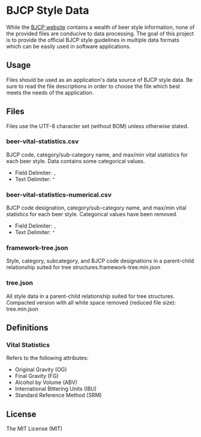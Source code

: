 ﻿BJCP Style Data
===============
While the [BJCP website](http://www.bjcp.org/stylecenter.php) contains a wealth
of beer style information, none of the provided files are conducive to
data processing. The goal of this project is to provide the official BJCP style
guidelines in multiple data formats which can be easily used in software
applications.

Usage
-----
Files should be used as an application's data source of BJCP style data. Be
sure to read the file descriptions in order to choose the file which best meets
the needs of the application.

Files
-----
Files use the UTF-8 character set (without BOM) unless otherwise stated.

### beer-vital-statistics.csv
BJCP code, category/sub-category name, and max/min vital statistics for each
beer style. Data contains some categorical values.

* Field Delimiter: `,`
* Text Delimiter: `"`

### beer-vital-statistics-numerical.csv
BJCP code designation, category/sub-category name, and max/min vital statistics
for each beer style. Categorical values have been removed.

* Field Delimiter: `,`
* Text Delimiter: `"`

### framework-tree.json
Style, category, subcategory, and BJCP code designations in a parent-child
relationship suited for tree structures.framework-tree.min.json

### tree.json
All style data in a parent-child relationship suited for tree structures.
Compacted version with all white space removed (reduced file size): 
tree.min.json

Definitions
-----------
### Vital Statistics
Refers to the following attributes:

* Original Gravity (OG)
* Final Gravity (FG)
* Alcohol by Volume (ABV)
* International Bittering Units (IBU)
* Standard Reference Method (SRM)

License
-------
The MIT License (MIT)